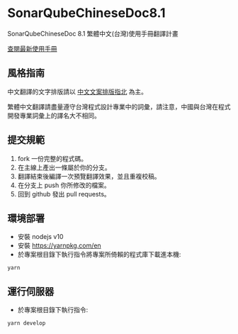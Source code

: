 # SonarQubeChineseDoc8.1

SonarQubeChineseDoc 8.1 繁體中文(台灣)使用手冊翻譯計畫

[查閱最新使用手冊](https://monkenwu.github.io/SonarQubeChineseDoc8.1/)

## 風格指南
中文翻譯的文字排版請以 [中文文案排版指北](https://github.com/sparanoid/chinese-copywriting-guidelines) 為主。

繁體中文翻譯請盡量遵守台灣程式設計專業中的詞彙，請注意，中國與台灣在程式開發專業詞彙上的譯名大不相同。

## 提交規範

1. fork 一份完整的程式碼。
2. 在主線上產出一條屬於你的分支。
3. 翻譯結束後編譯一次預覽翻譯效果，並且重複校稿。
4. 在分支上 push 你所修改的檔案。
5. 回到 github 發出 pull requests。

## 環境部署

- 安裝 nodejs v10
- 安裝 https://yarnpkg.com/en
- 於專案根目錄下執行指令將專案所倚賴的程式庫下載進本機:

```
yarn
```

## 運行伺服器

- 於專案根目錄下執行指令:

```
yarn develop
```